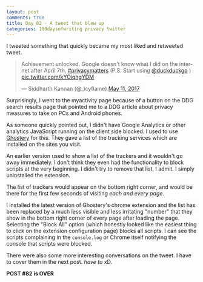 ```yaml
---
layout: post
comments: true
title: Day 82 - A tweet that blew up
categories: 100daysofwriting privacy twitter
---
```


I tweeted something that quickly became my most liked and retweeted tweet.

<blockquote class="twitter-tweet" data-lang="en"><p lang="en"
dir="ltr">Achievement unlocked. Google doesn&#39;t know what I did on the
internet after April 7th. <a
href="https://twitter.com/hashtag/privacymatters?src=hash">#privacymatters</a>
(P.S. Start using <a href="https://twitter.com/duckduckgo">@duckduckgo</a> ) <a
href="https://t.co/kYOiqhgYDM">pic.twitter.com/kYOiqhgYDM</a></p>&mdash;
Siddharth Kannan (@_icyflame) <a
href="https://twitter.com/_icyflame/status/862524711980285953">May 11,
2017</a></blockquote>
<script async src="//platform.twitter.com/widgets.js" charset="utf-8"></script>

Surprisingly, I went to the myactivity page because of a button on the DDG
search results page that pointed me to a DDG article about privacy measures to
take on PCs and Android phones.

As someone quickly pointed out, I didn't have Google Analytics or other
analytics JavaScript running on the client side blocked. I used to use
[Ghostery](https://www.ghostery.com/) for this. They gave a list of the tracking
services which are installed on the sites you visit.

An earlier version used to show a list of the trackers and it wouldn't go away
immediately. I don't think they even had the functionality to block scripts at
the very beginning. I didn't try to remove that list, I admit. I simply
uninstalled the extension.

The list of trackers would appear on the bottom right corner, and would be there
for the first few seconds of visiting _each and every page_.

I installed the latest version of Ghostery's chrome extension and the list has
been replaced by a much less visible and less irritating "number" that they show
in the bottom right corner of every page after loading the page. Selecting the
"Block All" option (which honestly looked like the easiest thing to click on the
extension configuration page) blocks all scripts. I can see the scripts
complaining in the `console.log` or Chrome itself notifying the console that
scripts were blocked.

There were also some more interesting conversations on the tweet. I have to
cover them in the next post. _have to_ xD.

**POST #82 is OVER**
